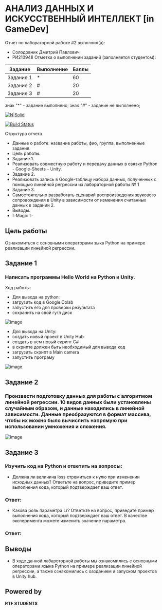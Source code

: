 # АНАЛИЗ ДАННЫХ И ИСКУССТВЕННЫЙ ИНТЕЛЛЕКТ [in GameDev]
Отчет по лабораторной работе #2 выполнил(а):
- Солодовник Дмитрий Павлович
- РИ210948
Отметка о выполнении заданий (заполняется студентом):

| Задание | Выполнение | Баллы |
| ------ | ------ | ------ |
| Задание 1 | * | 60 |
| Задание 2 | # | 20 |
| Задание 3 | # | 20 |

знак "*" - задание выполнено; знак "#" - задание не выполнено;



[![N|Solid](https://cldup.com/dTxpPi9lDf.thumb.png)](https://nodesource.com/products/nsolid)

[![Build Status](https://travis-ci.org/joemccann/dillinger.svg?branch=master)](https://travis-ci.org/joemccann/dillinger)

Структура отчета

- Данные о работе: название работы, фио, группа, выполненные задания.
- Цель работы.
- Задание 1.
- Реализовать совместную работу и передачу данных в связке Python - Google-Sheets – Unity.
- Задание 2.
- Реализовать запись в Google-таблицу набора данных, полученных с помощью линейной регрессии из лабораторной работы № 1
- Задание 3.
- Самостоятельно разработать сценарий воспроизведения звукового сопровождения в Unity в зависимости от изменения считанных данных в задании 2.
- Выводы.
- ✨Magic ✨

## Цель работы
Ознакомиться с основными операторами зыка Python на примере реализации линейной регрессии.

## Задание 1
### Написать программы Hello World на Python и Unity.
Ход работы:
- Для вывода на python:
- загрузить код в Google.Colab
- запустить его для проверки результата
- сохранить на свой гугл диск

![image](https://user-images.githubusercontent.com/58801260/192836490-f3dcb7fa-b68f-4ac5-9721-8d1ea83cbbb2.png)


- Для вывода на Unity:
- создать новый проект в Unity Hub
- создать в нем новый скрипт C#
- в скрипте должен быть необходимый для вывода код
- загрузить скрипт в Main camera
- запустить програму

![image](https://user-images.githubusercontent.com/58801260/192840060-ad3dbddf-79e3-40aa-b960-bc8310e2cdcd.png)



## Задание 2
### Произвести подготовку данных для работы с алгоритмом линейной регрессии. 10 видов данных были установлены случайным образом, и данные находились в линейной зависимости. Данные преобразуются в формат массива, чтобы их можно было вычислить напрямую при использовании умножения и сложения.

![image](https://user-images.githubusercontent.com/58801260/192847893-531c47dc-5d1a-4468-9d44-f369960e50f5.png)


## Задание 3
### Изучить код на Python и ответить на вопросы:

- Должна ли величина loss стремиться к нулю при изменении исходных
данных? Ответьте на вопрос, приведите пример выполнения кода, который
подтверждает ваш ответ.
### Ответ:


- Какова роль параметра Lr? Ответьте на вопрос, приведите пример
выполнения кода, который подтверждает ваш ответ. В качестве эксперимента
можете изменить значение параметра.
### Ответ:



## Выводы
- В ходе данной лабароторной работы мы ознакомились с основными операторами языка Python на примере реализации линейной регрессии, а также ознакомились с оазданием и запуском проектов в Unity hub.

## Powered by

**RTF STUDENTS**
